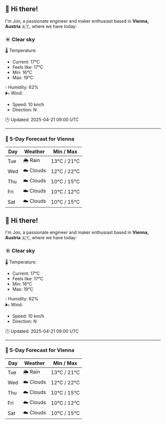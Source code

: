 ## 👋 Hi there!

I'm Jon, a passionate engineer and maker enthusiast based in **Vienna, Austria** 🇦🇹, where we have today:

### ☀️ Clear sky 

🌡️ Temperature: 
* Current: 17°C
* Feels like: 17°C
* Min: 16°C 
* Max: 19°C  

💧 Humidity: 62%  
🌬️ Wind: 
* Speed: 10 km/h 
* Direction: N  

🕒 Updated: 2025-04-21 09:00 UTC

---

### 📅 5-Day Forecast for Vienna

| Day | Weather | Min / Max |
|-----|---------|------------|
| Tue | 🌦️ Rain | 13°C / 21°C |
| Wed | ☁️ Clouds | 12°C / 22°C |
| Thu | ☁️ Clouds | 10°C / 15°C |
| Fri | ☁️ Clouds | 10°C / 12°C |
| Sat | ☁️ Clouds | 10°C / 15°C |
## 👋 Hi there!

I'm Jon, a passionate engineer and maker enthusiast based in **Vienna, Austria** 🇦🇹, where we have today:

### ☀️ Clear sky 

🌡️ Temperature: 
* Current: 17°C
* Feels like: 17°C
* Min: 16°C 
* Max: 19°C  

💧 Humidity: 62%  
🌬️ Wind: 
* Speed: 10 km/h 
* Direction: N  

🕒 Updated: 2025-04-21 09:00 UTC

---

### 📅 5-Day Forecast for Vienna

| Day | Weather | Min / Max |
|-----|---------|------------|
| Tue | 🌦️ Rain | 13°C / 21°C |
| Wed | ☁️ Clouds | 12°C / 22°C |
| Thu | ☁️ Clouds | 10°C / 15°C |
| Fri | ☁️ Clouds | 10°C / 12°C |
| Sat | ☁️ Clouds | 10°C / 15°C |
